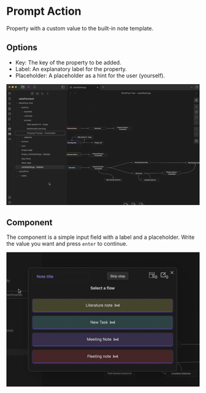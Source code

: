 # Prompt Action
Property with a custom value to the built-in note template.
## Options
- Key: The key of the property to be added.
- Label: An explanatory label for the property.
- Placeholder: A placeholder as a hint for the user (yourself).

![gif](../resources/actions/prompt/Prompt-tutorial.gif)

## Component
The component is a simple input field with a label and a placeholder. Write the value you want and press `enter` to continue.

![gif](../resources/actions/prompt/Prompt-action-view.gif)